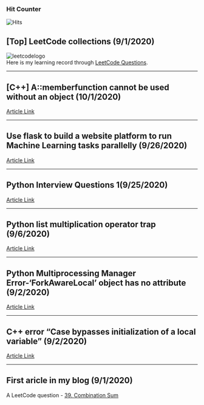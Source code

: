 ### Hit Counter

![Hits](https://hitcounter.pythonanywhere.com/count/tag.svg?url=https%3A%2F%2Fgithub.com%2FJaimecclin%2Fblog)

## [Top] LeetCode collections (9/1/2020)
![leetcodelogo](https://jaimecclin.github.io/blog/resources/leetcode_logo.jpeg)  
Here is my learning record through [LeetCode Questions](https://github.com/Jaimecclin/LeetCodeCollections).

---

## [C++] A::memberfunction cannot be used without an object (10/1/2020)
[Article Link](https://jaimecclin.github.io/blog/articles/cplusplus-err-func-cannot-be-used-without-an-object)

---

## Use flask to build a website platform to run Machine Learning tasks parallelly (9/26/2020)
[Article Link](https://jaimecclin.github.io/blog/articles/flask-build-platform-run-tasks-parallelly)

---

## Python Interview Questions 1(9/25/2020)
[Article Link](https://jaimecclin.github.io/blog/articles/python-interview-questions-1)

---

## Python list multiplication operator trap (9/6/2020)
[Article Link](https://jaimecclin.github.io/blog/articles/python-list-multiplication-operator)

---

## Python Multiprocessing Manager Error-‘ForkAwareLocal’ object has no attribute (9/2/2020)
[Article Link](https://jaimecclin.github.io/blog/articles/python-err-forkawarelocal)

---

## C++ error “Case bypasses initialization of a local variable” (9/2/2020)
[Article Link](https://jaimecclin.github.io/blog/articles/cplus2-err-casebypassesinitializationofalocalvariable)

---

## First aricle in my blog (9/1/2020)
A LeetCode question - [39. Combination Sum](https://jaimecclin.github.io/blog/articles/combination-sum)